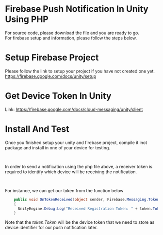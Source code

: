 # Firebase Push Notification In Unity Using PHP

For source code, please download the file and you are ready to go.
<br>
For firebase setup and information, please follow the steps below.


# Setup Firebase Project

Please follow the link to setup your project if you have not created one yet. https://firebase.google.com/docs/unity/setup
<br>

# Get Device Token In Unity
Link: https://firebase.google.com/docs/cloud-messaging/unity/client

# Install And Test
Once you finished setup your unity and firebase project, compile it inot package and install in one of your device for testing.

<br>

In order to send a notification using the php file above, a receiver token is required to identify which device will be receiving the notification.

<br>

For instance, we can get our token from the function below
```c#
    public void OnTokenReceived(object sender, Firebase.Messaging.TokenReceivedEventArgs token)
    {
      UnityEngine.Debug.Log("Received Registration Token: " + token.Token);
    }
```

Note that the *token.Token* will be the device token that we need to store as device identifier for our push notification later.
<br>
